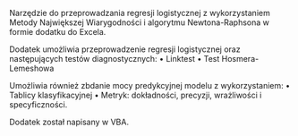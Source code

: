 Narzędzie do przeprowadzania regresji logistycznej z wykorzystaniem Metody Największej Wiarygodności i algorytmu Newtona-Raphsona w formie dodatku do Excela.

Dodatek umożliwia przeprowadzenie regresji logistycznej oraz następujących testów diagnostycznych:
•	Linktest
•	Test Hosmera-Lemeshowa

Umożliwia również zbdanie mocy predykcyjnej modelu z wykorzystaniem:
•	Tablicy klasyfikacyjnej
•	Metryk: dokładności, precyzji, wrażliwości i specyficzności.

Dodatek został napisany w VBA.



